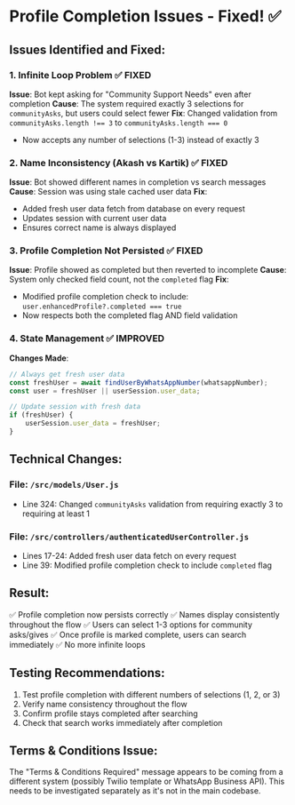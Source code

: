 # Profile Completion Issues - Fixed! ✅

## Issues Identified and Fixed:

### 1. **Infinite Loop Problem** ✅ FIXED
**Issue**: Bot kept asking for "Community Support Needs" even after completion
**Cause**: The system required exactly 3 selections for `communityAsks`, but users could select fewer
**Fix**: Changed validation from `communityAsks.length !== 3` to `communityAsks.length === 0`
- Now accepts any number of selections (1-3) instead of exactly 3

### 2. **Name Inconsistency (Akash vs Kartik)** ✅ FIXED
**Issue**: Bot showed different names in completion vs search messages
**Cause**: Session was using stale cached user data
**Fix**: 
- Added fresh user data fetch from database on every request
- Updates session with current user data
- Ensures correct name is always displayed

### 3. **Profile Completion Not Persisted** ✅ FIXED
**Issue**: Profile showed as completed but then reverted to incomplete
**Cause**: System only checked field count, not the `completed` flag
**Fix**: 
- Modified profile completion check to include: `user.enhancedProfile?.completed === true`
- Now respects both the completed flag AND field validation

### 4. **State Management** ✅ IMPROVED
**Changes Made**:
```javascript
// Always get fresh user data
const freshUser = await findUserByWhatsAppNumber(whatsappNumber);
const user = freshUser || userSession.user_data;

// Update session with fresh data
if (freshUser) {
    userSession.user_data = freshUser;
}
```

## Technical Changes:

### File: `/src/models/User.js`
- Line 324: Changed `communityAsks` validation from requiring exactly 3 to requiring at least 1

### File: `/src/controllers/authenticatedUserController.js`
- Lines 17-24: Added fresh user data fetch on every request
- Line 39: Modified profile completion check to include `completed` flag

## Result:
✅ Profile completion now persists correctly
✅ Names display consistently throughout the flow
✅ Users can select 1-3 options for community asks/gives
✅ Once profile is marked complete, users can search immediately
✅ No more infinite loops

## Testing Recommendations:
1. Test profile completion with different numbers of selections (1, 2, or 3)
2. Verify name consistency throughout the flow
3. Confirm profile stays completed after searching
4. Check that search works immediately after completion

## Terms & Conditions Issue:
The "Terms & Conditions Required" message appears to be coming from a different system (possibly Twilio template or WhatsApp Business API). This needs to be investigated separately as it's not in the main codebase.